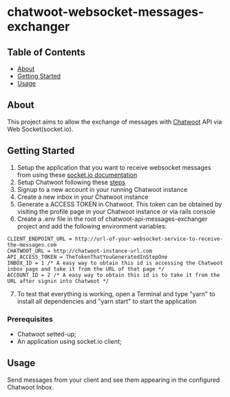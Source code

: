 # chatwoot-websocket-messages-exchanger

## Table of Contents

- [About](#about)
- [Getting Started](#getting_started)
- [Usage](#usage)

## About <a name = "about"></a>

This project aims to allow the exchange of messages with [Chatwoot](https://github.com/chatwoot/chatwoot) API via Web Socket(socket.io).

## Getting Started <a name = "getting_started"></a>

1. Setup the application that you want to receive websocket messages from using these [socket.io documentation](https://socket.io/docs/v3/client-api/index.html)
2. Setup Chatwoot following these [steps](https://www.chatwoot.com/docs/contributing-guide/project-setup)
3. Signup to a new account in your running Chatwoot instance
4. Create a new inbox in your Chatwoot instance
5. Generate a ACCESS TOKEN in Chatwoot. This token can be obtained by visiting the profile page in your Chatwoot instance or via rails console
6. Create a .env file in the root of chatwoot-api-messages-exchanger project and add the following environment variables:

```
CLIENT_ENDPOINT_URL = http://url-of-your-websocket-service-to-receive-the-messages.com
CHATWOOT_URL = http://chatwoot-instance-url.com
API_ACCESS_TOKEN = TheTokenThatYouGeneratedInStepOne
INBOX_ID = 1 /* A easy way to obtain this id is accessing the Chatwoot inbox page and take it from the URL of that page */
ACCOUNT_ID = 2 /* A easy way to obtain this id is to take it from the URL after signin into Chatwoot */
```

7. To test that everything is working, open a Terminal and type "yarn" to install all dependencies and "yarn start" to start the application

### Prerequisites

- Chatwoot setted-up;
- An application using socket.io client;

## Usage <a name = "usage"></a>

Send messages from your client and see them appearing in the configured Chatwoot Inbox.
